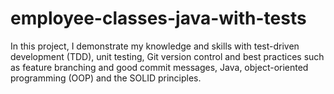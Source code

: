 # employee-classes-java-with-tests
In this project, I demonstrate my knowledge and skills with test-driven development (TDD), unit testing, Git version control and best practices such as feature branching and good commit messages, Java, object-oriented programming (OOP) and the SOLID principles.